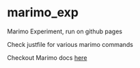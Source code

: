 # marimo_exp

Marimo Experiment, run on github pages

Check justfile for various marimo commands

Checkout Marimo docs [here](https://docs.marimo.io/)
